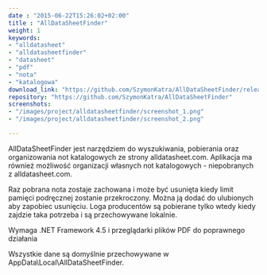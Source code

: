 ```yaml
---
date : "2015-06-22T15:26:02+02:00"
title : "AllDataSheetFinder"
weight: 1
keywords:
- "alldatasheet"
- "alldatasheetfinder"
- "datasheet"
- "pdf"
- "nota"
- "katalogowa"
download_link: "https://github.com/SzymonKatra/AllDataSheetFinder/releases"
repository: "https://github.com/SzymonKatra/AllDataSheetFinder"
screenshots:
- "/images/project/alldatasheetfinder/screenshot_1.png"
- "/images/project/alldatasheetfinder/screenshot_2.png"

---
```

AllDataSheetFinder jest narzędziem do wyszukiwania, pobierania oraz organizowania not katalogowych ze strony alldatasheet.com. Aplikacja ma również możliwość organizacji własnych not katalogowych - niepobranych z alldatasheet.com.

Raz pobrana nota zostaje zachowana i może być usunięta kiedy limit pamięci podręcznej zostanie przekroczony. Można ją dodać do ulubionych aby zapobiec usunięciu. Loga producentów są pobierane tylko wtedy kiedy zajdzie taka potrzeba i są przechowywane lokalnie.

Wymaga .NET Framework 4.5 i przeglądarki plików PDF do poprawnego działania

Wszystkie dane są domyślnie przechowywane w AppData\Local\AllDataSheetFinder.